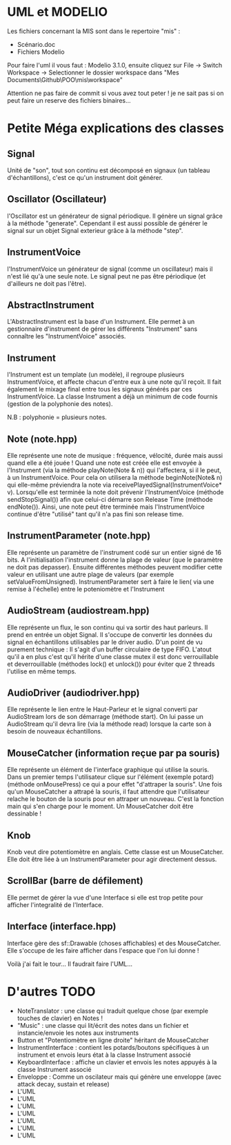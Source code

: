 
UML et MODELIO
==============
Les fichiers concernant la MIS sont dans le repertoire "mis" :
 - Scénario.doc 
 - Fichiers Modelio

Pour faire l'uml il vous faut : Modelio 3.1.0, ensuite cliquez sur 
File -> Switch Workspace -> Selectionner le dossier workspace dans 
"Mes Documents\Github\POO\mis\workspace"

Attention ne pas faire de commit si vous avez tout peter ! je ne sait pas 
si on peut faire un reserve des fichiers binaires...



Petite Méga explications des classes
====================================

Signal 
------

Unité de "son", tout son continu est décomposé en signaux (un tableau 
d'échantillons), c'est ce qu'un instrument doit générer. 



Oscillator (Oscillateur)
----------
l'Oscillator est un générateur de signal périodique. Il génère un signal grâce à la méthode 
"generate". Cependant il est aussi possible de générer le signal sur un objet Signal 
exterieur grâce à la méthode "step". 




InstrumentVoice  
---------------
l'InstrumentVoice un générateur de signal (comme un oscillateur) mais il n'est lié qu'à une seule note. Le signal peut ne pas être périodique (et d'ailleurs ne doit pas l'être). 



AbstractInstrument
------------------
L'AbstractInstrument est la base d'un Instrument. Elle permet à un gestionnaire d'instrument de 
gérer les différents "Instrument" sans connaître les "InstrumentVoice" associés. 




Instrument
----------
l'Instrument est un template (un modèle), il regroupe plusieurs InstrumentVoice, et affecte chacun 
d'entre eux à une note qu'il reçoit. Il fait également le mixage final entre 
tous les signaux générés par ces InstrumentVoice. La classe Instrument 
a déjà un minimum de code fournis (gestion de la polyphonie des notes). 

N.B : polyphonie = plusieurs notes. 









Note (note.hpp)
---------------
Elle représente une note de musique : fréquence, vélocité, durée mais aussi quand 
elle a été jouée ! Quand une note est créée elle est envoyée à l'Instrument 
(via la méthode playNote(Note & n)) qui l'affectera, si il le peut, à un 
InstrumentVoice. Pour cela on utilisera la méthode beginNote(Note& n) qui elle-même préviendra 
la note via receivePlayedSignal(InstrumentVoice* v). Lorsqu'elle est terminée 
la note doit prévenir l'InstrumentVoice (méthode sendStopSignal()) afin que 
celui-ci démarre son Release Time (méthode endNote()). Ainsi, une note peut 
être terminée mais l'InstrumentVoice continue d'être "utilisé" tant qu'il n'a 
pas fini son release time.





InstrumentParameter (note.hpp)
------------------------------
Elle représente un paramètre de l'instrument codé sur un entier signé de 16 bits.
A l'initialisation l'instrument donne la plage de valeur (que le paramètre 
ne doit pas depasser). Ensuite différentes méthodes peuvent modifier cette 
valeur en utilisant une autre plage de valeurs (par exemple 
setValueFromUnsigned). InstrumentParameter sert à faire le lien( via une remise à l'échelle)  entre 
le poteniomètre et l'Instrument 







AudioStream (audiostream.hpp)
-----------------------------
Elle représente un flux, le son continu qui va sortir des haut parleurs. Il prend en entrée un objet Signal. Il s'occupe de convertir les données du signal en échantillons utilisables par le driver audio.
D'un point de vu purement technique : Il s'agit d'un buffer circulaire de type FIFO. L'atout qu'il a en plus c'est qu'il hérite d'une classe mutex il est donc verrouillable et deverrouillable (méthodes lock() et unlock()) pour éviter que 2 threads l'utilise en même temps.





AudioDriver (audiodriver.hpp)
-----------------------------
Elle représente le lien entre le Haut-Parleur et le signal converti par AudioStream lors de son démarrage (méthode start). 
On lui passe un AudioStream qu'il devra lire (via la méthode read) lorsque la 
carte son à besoin de nouveaux échantillons. 





MouseCatcher (information reçue par pa souris)
----------------------------
Elle représente un élément de l'interface graphique qui utilise la souris. 
Dans un premier temps l'utilisateur clique sur l'élément (exemple potard)
(méthode onMousePress) ce qui a pour effet "d'attraper la souris". 
Une fois qu'un MouseCatcher a attrapé la souris, il faut attendre que 
l'utilisateur relache le bouton de la souris pour en attraper un nouveau.
C'est la fonction main qui s'en charge pour le moment.
Un MouseCatcher doit être dessinable !






Knob 
--------------------
Knob veut dire potentiomètre en anglais. Cette classe est un MouseCatcher. 
Elle doit être liée à un InstrumentParameter pour agir directement dessus.





ScrollBar (barre de défilement)
-------------------------
Elle permet de gérer la vue d'une Interface si elle est trop petite pour afficher
l'integralité de l'Interface. 



Interface (interface.hpp)
-------------------------
Interface gère des sf::Drawable (choses affichables) et des MouseCatcher. Elle s'occupe de les
faire afficher dans l'espace que l'on lui donne !




Voilà j'ai fait le tour... Il faudrait faire l'UML...

D'autres TODO
=============
 - NoteTranslator : une classe qui traduit quelque chose (par exemple touches 
 de clavier) en Notes !
 - "Music" : une classe qui lit/écrit des notes dans un fichier et 
 instancie/envoie les notes aux instruments
 - Button et "Potentiomètre en ligne droite" héritant de MouseCatcher
 - InstrumentInterface : contient les potards/boutons spécifiques à un 
 instrument et envois leurs état à la classe Instrument associé
 - KeyboardInterface : affiche un clavier et envois les notes appuyés à la 
 classe Instrument associé
 - Enveloppe : Comme un oscilateur mais qui génère une enveloppe (avec attack
 decay, sustain et release)
 - L'UML
 - L'UML
 - L'UML
 - L'UML
 - L'UML
 - L'UML
 - L'UML


